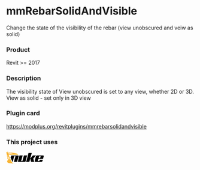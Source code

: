 # mmRebarSolidAndVisible
Change the state of the visibility of the rebar (view unobscured and veiw as solid)
### Product ###
Revit >= 2017
### Description ###
The visibility state of View unobscured is set to any view, whether 2D or 3D. View as solid - set only in 3D view
### Plugin card ###
https://modplus.org/revitplugins/mmrebarsolidandvisible
### This project uses

[<img align="left" src="https://raw.githubusercontent.com/ModPlus-Software/Documentation/master/Images/nuke-logo-small.png" />](https://nuke.build/)
